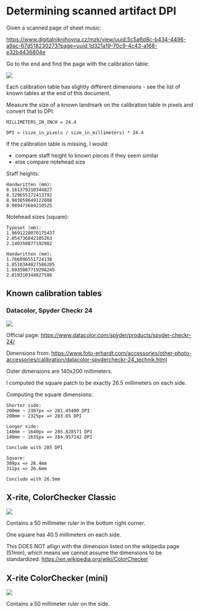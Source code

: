 # Determining scanned artifact DPI

Given a scanned page of sheet music:

https://www.digitalniknihovna.cz/mzk/view/uuid:5c5a6d8c-b434-4496-a9ac-67d518230273?page=uuid:1d321a19-70c9-4c43-a168-e32b4436804e

Go to the end and find the page with the calibration table:

<img src="https://api.kramerius.mzk.cz/search/iiif/uuid:9a47a0d2-8129-4812-8f18-2734f1b791d2/full/pct:20/0/default.jpg" />

Each calibration table has slightly different dimensions - see the list of known tables at the end of this document.

Measure the size of a known landmark on the calibration table in pixels and convert that to DPI:

```
MILLIMETERS_IN_INCH = 24.4

DPI = (size_in_pixels / size_in_millimeters) * 24.4
```

If the calibration table is missing, I would:

- compare staff height to known pieces if they seem similar
- else compare notehead size

Staff heights:

```
Handwritten (mm):
8.161379310344827
8.329655172413792
8.903859649122808
8.989473684210525
```

Notehead sizes (square):

```
Typeset (mm):
1.9691228070175437
2.054736842105263
2.140350877192982

Handwritten (mm):
1.766896551724138
1.8510344827586205
1.8835087719298245
2.019310344827586
```


## Known calibration tables


### Datacolor, Spyder Checkr 24

<img src="https://api.kramerius.mzk.cz/search/iiif/uuid:9a47a0d2-8129-4812-8f18-2734f1b791d2/540,2835,2359,1691/pct:20/0/default.jpg" />

Official page:
https://www.datacolor.com/spyder/products/spyder-checkr-24/

Dimensions from:
https://www.foto-erhardt.com/accessories/other-photo-accessories/calibration/datacolor-spydercheckr-24_technik.html

Outer dimensions are 140x200 millimeters.

I computed the square patch to be exactly 26.5 millimeters on each side.

Computing the square dimensions:

```
Shorter side:
200mm ~ 2307px => 281.45400 DPI
200mm ~ 2325px => 283.65 DPI

Longer side:
140mm ~ 1640px => 285.828571 DPI
140mm ~ 1635px => 284.957142 DPI

Conclude with 285 DPI

Square:
309px => 26.4mm
311px => 26.6mm

Conclude with 26.5mm
```


## X-rite, ColorChecker Classic

<img src="https://api.kramerius.mzk.cz/search/iiif/uuid:9d1060c5-0a8b-4ca1-a4fb-8d2a5c666448/115,8,3508,2494/pct:20/0/default.jpg" />

Contains a 50 millimeter ruler in the bottom right corner.

One square has 40.5 millimeters on each side.

This DOES NOT allign with the dimension listed on the wikipedia page (51mm), which means we cannot assume the dimensions to be standardized. https://en.wikipedia.org/wiki/ColorChecker


## X-rite ColorChecker (mini)

<img src="https://api.kramerius.mzk.cz/search/iiif/uuid:e986cc92-72f6-4cfe-8317-c764d627aa4b/967,2666,2029,1503/pct:40/0/default.jpg" />

Contains a 50 millimeter ruler on the side.

